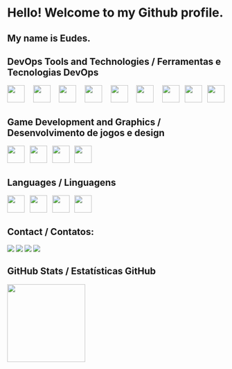 <!--- # Hello! Welcome to my Github profile.
## README under construction --->
<!--- &nbsp;&nbsp;&nbsp;<img src="https://cdn.jsdelivr.net/gh/devicons/devicon@latest/icons/bash/bash-original.svg" width="40" height="40"/> --->

# Hello! Welcome to my Github profile.
## My name is Eudes.

<!--- - 👀 I’m interested in Console, Web and Game Development
- 🌱 I’m currently learning DevOps, Web and Game Development. The art is never fully learned.
- 😄 Pronouns: He
- ⚡ Fun fact: I like to draw and paint  --->
  
## DevOps Tools and Technologies / Ferramentas e Tecnologias DevOps

<img loading="lazy" src="https://cdn.jsdelivr.net/gh/devicons/devicon/icons/git/git-original.svg" width="40" height="40"> &nbsp;&nbsp;&nbsp; <img loading="lazy" src="https://cdn.jsdelivr.net/gh/devicons/devicon@latest/icons/dot-net/dot-net-original-wordmark.svg" width="40" height="40"/> &nbsp;&nbsp;&nbsp; <img loading="lazy" src="https://cdn.jsdelivr.net/gh/devicons/devicon@latest/icons/docker/docker-original.svg" width="40" height="40"/> &nbsp;&nbsp;&nbsp; <img loading="lazy" src="https://cdn.jsdelivr.net/gh/devicons/devicon@latest/icons/kubernetes/kubernetes-original.svg" width="40" height="40"/> &nbsp;&nbsp;&nbsp; <img loading="lazy" src="https://cdn.jsdelivr.net/gh/devicons/devicon@latest/icons/nginx/nginx-original.svg" width="40" height="40"/> &nbsp;&nbsp;&nbsp; <img loading="lazy" src="https://cdn.jsdelivr.net/gh/devicons/devicon@latest/icons/linux/linux-original.svg" width="40" height="40"/> &nbsp;&nbsp;&nbsp; <img loading="lazy" src="https://cdn.jsdelivr.net/gh/devicons/devicon@latest/icons/vscode/vscode-original.svg" width="40" height="40"/>&nbsp;&nbsp;&nbsp;<img loading="lazy" src="https://cdn.jsdelivr.net/gh/devicons/devicon@latest/icons/mongodb/mongodb-original-wordmark.svg" width="40" height="40"/>&nbsp;&nbsp;&nbsp;<img src="https://cdn.jsdelivr.net/gh/devicons/devicon@latest/icons/postgresql/postgresql-original.svg" width="40" height="40"/>

## Game Development and Graphics / Desenvolvimento de jogos e design
<img loading="lazy" src="https://cdn.jsdelivr.net/gh/devicons/devicon@latest/icons/unity/unity-original.svg" width="40" height="40"/>&nbsp;&nbsp;&nbsp;<img loading="lazy" src="https://cdn.jsdelivr.net/gh/devicons/devicon@latest/icons/godot/godot-original.svg" width="40" height="40"/>&nbsp;&nbsp;&nbsp;<img loading="lazy" src="https://cdn.jsdelivr.net/gh/devicons/devicon@latest/icons/photoshop/photoshop-original.svg" width="40" height="40"/>&nbsp;&nbsp;&nbsp;<img loading="lazy" src="https://cdn.jsdelivr.net/gh/devicons/devicon@latest/icons/blender/blender-original.svg" width="40" height="40"/>

## Languages / Linguagens
<img loading="lazy" src="https://cdn.jsdelivr.net/gh/devicons/devicon@latest/icons/csharp/csharp-original.svg" width="40" height="40"/>&nbsp;&nbsp;&nbsp;<img loading="lazy" src="https://cdn.jsdelivr.net/gh/devicons/devicon@latest/icons/python/python-original.svg" width="40" height="40"/>&nbsp;&nbsp;&nbsp;<img loading="lazy" src="https://cdn.jsdelivr.net/gh/devicons/devicon@latest/icons/go/go-original-wordmark.svg" width="40" height="40"/>&nbsp;&nbsp;&nbsp;<img src="https://cdn.jsdelivr.net/gh/devicons/devicon@latest/icons/bash/bash-original.svg" width="40" height="40"/> 

## Contact / Contatos:

<div>
<a href = "mailto:eudes.jss92@gmail.com"><img loading="lazy" src="https://img.shields.io/badge/Gmail-D14836?style=for-the-badge&logo=gmail&logoColor=white" target="_blank"></a>
<a href="https://www.linkedin.com/in/eudes-souza-528464293/" target="_blank"><img loading="lazy" src="https://img.shields.io/badge/-LinkedIn-%230077B5?style=for-the-badge&logo=linkedin&logoColor=white" target="_blank"></a>
<a href="https://sseudes.itch.io/" target="_blank"><img loading="lazy" src="https://img.shields.io/badge/itch.io-%23fa5c5c?style=for-the-badge&logo=itchdotio&logoColor=white" target="_blank"></a>
<a href="https://www.youtube.com/@sseudes" target="_blank"><img loading="lazy" src="https://img.shields.io/badge/YouTube-FF0000?style=for-the-badge&logo=youtube&logoColor=white" target="_blank"></a>
</div>

## GitHub Stats / Estatísticas GitHub

<div>
<a href="https://github.com/sseudes108">
<img loading="lazy" height="180em" src="https://github-readme-stats.vercel.app/api/top-langs/?username=sseudes108&layout=compact&langs_count=7&theme=dracula"/>
</div>
